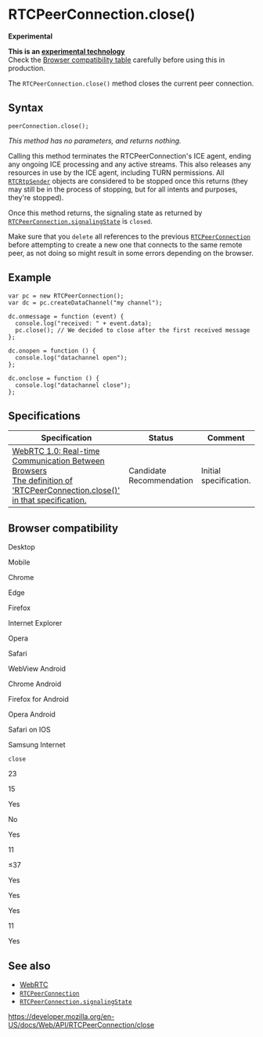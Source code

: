 RTCPeerConnection.close()
=========================

**Experimental**

**This is an [experimental technology](https://developer.mozilla.org/en-US/docs/MDN/Guidelines/Conventions_definitions#experimental)**  
Check the [Browser compatibility table](#browser_compatibility) carefully before using this in production.

The `RTCPeerConnection.close()` method closes the current peer connection.

Syntax
------

    peerConnection.close();

*This method has no parameters, and returns nothing.*

Calling this method terminates the RTCPeerConnection's ICE agent, ending any ongoing ICE processing and any active streams. This also releases any resources in use by the ICE agent, including TURN permissions. All [`RTCRtpSender`](../rtcrtpsender) objects are considered to be stopped once this returns (they may still be in the process of stopping, but for all intents and purposes, they're stopped).

Once this method returns, the signaling state as returned by [`RTCPeerConnection.signalingState`](signalingstate) is `closed`.

Make sure that you `delete` all references to the previous [`RTCPeerConnection`](../rtcpeerconnection) before attempting to create a new one that connects to the same remote peer, as not doing so might result in some errors depending on the browser.

Example
-------

    var pc = new RTCPeerConnection();
    var dc = pc.createDataChannel("my channel");

    dc.onmessage = function (event) {
      console.log("received: " + event.data);
      pc.close(); // We decided to close after the first received message
    };

    dc.onopen = function () {
      console.log("datachannel open");
    };

    dc.onclose = function () {
      console.log("datachannel close");
    };

Specifications
--------------

<table><thead><tr class="header"><th>Specification</th><th>Status</th><th>Comment</th></tr></thead><tbody><tr class="odd"><td><a href="https://w3c.github.io/webrtc-pc/#dom-rtcpeerconnection-close">WebRTC 1.0: Real-time Communication Between Browsers<br />
<span class="small">The definition of 'RTCPeerConnection.close()' in that specification.</span></a></td><td><span class="spec-cr">Candidate Recommendation</span></td><td>Initial specification.</td></tr></tbody></table>

Browser compatibility
---------------------

Desktop

Mobile

Chrome

Edge

Firefox

Internet Explorer

Opera

Safari

WebView Android

Chrome Android

Firefox for Android

Opera Android

Safari on IOS

Samsung Internet

`close`

23

15

Yes

No

Yes

11

≤37

Yes

Yes

Yes

11

Yes

See also
--------

-   [WebRTC](../webrtc_api)
-   [`RTCPeerConnection`](../rtcpeerconnection)
-   [`RTCPeerConnection.signalingState`](signalingstate)

<a href="https://developer.mozilla.org/en-US/docs/Web/API/RTCPeerConnection/close" class="_attribution-link">https://developer.mozilla.org/en-US/docs/Web/API/RTCPeerConnection/close</a>
